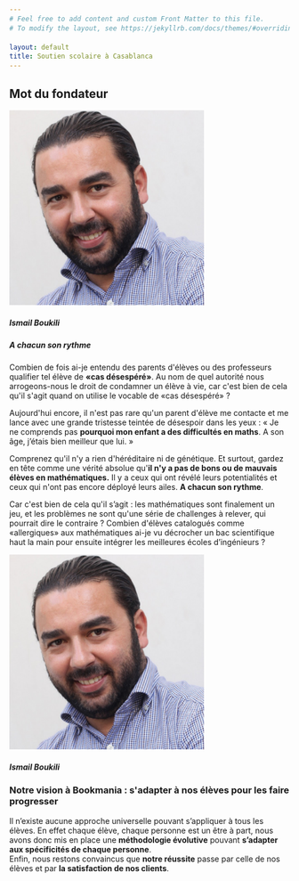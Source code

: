 ```yaml
---
# Feel free to add content and custom Front Matter to this file.
# To modify the layout, see https://jekyllrb.com/docs/themes/#overriding-theme-defaults

layout: default
title: Soutien scolaire à Casablanca
---
```

<main id="qui-sommes-nous" class="mb-0 pb-0">

  <section class="container mt-5 pt-5 pb-2">
    <div class="mt-4">
      <h1 class="font-weight-normal">
        <strong>Mot du fondateur</strong>
      </h1>
    </div>
    <div class="row">
      <div class="col-12 d-md-none text-center mt-4 mb-3">
        <img src="assets/images/ismail.jpg" class="w-100" alt="Ismail Boukili" style="max-width: 350px;">
        <h5 class="mt-3">
          <strong class="font-weight-bold">Ismail Boukili</strong>
        </h5>
      </div>
      <div class="col-12 col-md-7 col-xl-8 mb-4">
        <h5 class="pb-4 d-none d-md-block">
          A chacun <strong>son rythme</strong>
        </h5>
        <p class="pr-xl-5 pr-lg-2">
          Combien de fois ai-je entendu des parents d'élèves ou des professeurs qualifier tel élève de <strong>«cas désespéré»</strong>. Au nom de quel autorité nous arrogeons-nous le droit de condamner un élève à vie, car c'est bien de cela qu'il s'agit quand on utilise le vocable de «cas désespéré» ?
        </p>
        <p>
          Aujourd'hui encore, il n'est pas rare qu'un parent d'élève me contacte et me lance avec une grande tristesse teintée de désespoir dans les yeux : « Je ne comprends pas <strong>pourquoi mon enfant a des difficultés en maths</strong>. A son âge, j’étais bien meilleur que lui. »
        </p>
        <p>
          Comprenez qu'il n'y a rien d'héréditaire ni de génétique. Et surtout, gardez en tête comme une vérité absolue qu'<strong>il n'y a pas de bons ou de mauvais élèves en mathématiques.</strong>
          Il y a ceux qui ont révélé leurs potentialités et ceux qui n'ont pas encore déployé leurs ailes. <strong>A chacun son rythme</strong>.
        </p>
        <p>
          Car c'est bien de cela qu'il s’agit : les mathématiques sont finalement un jeu, et les problèmes ne sont qu'une série de challenges à relever, qui pourrait dire le contraire ? Combien d'élèves catalogués comme «allergiques» aux mathématiques ai-je vu décrocher un bac scientifique haut la main pour ensuite intégrer les meilleures écoles d’ingénieurs ?
        </p>
      </div>
      <div class="d-none d-md-block d-lg-block d-xl-block col-md-5 col-xl-4 text-center">
        <img src="assets/images/ismail.jpg" class="w-100" alt="Ismail Boukili" style="max-width: 350px;">
        <h5 class="mt-3">
          <strong class="font-weight-bold">Ismail Boukili</strong>
        </h5>
      </div>
    </div>
  </section>

  <section class="pt-5 pb-5 blue-grey lighten-5">
    <div class="container">
      <h3 class="font-weight-normal mb-4">
        <strong>Notre vision à Bookmania :</strong> s'adapter à nos élèves pour les faire progresser
      </h3>
      <p data-aos="fade-up">
        Il n’existe aucune approche universelle pouvant s’appliquer à tous les élèves. En effet chaque élève, chaque personne est un être à part, nous avons donc mis en place une <strong>méthodologie évolutive</strong> pouvant <strong>s’adapter aux spécificités de
        chaque personne</strong>.<br>Enfin, nous restons convaincus que <strong>notre réussite</strong> passe par celle de nos élèves et par <strong>la satisfaction de nos clients</strong>.
      </p>
    </div>
  </section>

</main>

